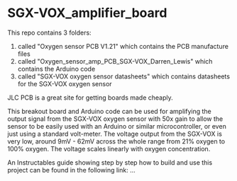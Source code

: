# SGX-VOX_amplifier_board

This repo contains 3 folders:
1. called "Oxygen sensor PCB V1.21" which contains the PCB manufacture files
2. called "Oxygen_sensor_amp_PCB_SGX-VOX_Darren_Lewis" which contains the Arduino code
3. called "SGX-VOX oxygen sensor datasheets" which contains datasheets for the SGX-VOX oxygen sensor

JLC PCB is a great site for getting boards made cheaply.

This breakout board and Arduino code can be used for amplifying the output signal from the SGX-VOX oxygen sensor with 50x gain to allow the sensor to be easily used with an Arduino or similar microcontroller, or even just using a standard volt-meter. The voltage output from the SGX-VOX is very low, around 9mV - 62mV across the whole range from 21% oxygen to 100% oxygen. The voltage scales linearly with oxygen concentration.

An Instructables guide showing step by step how to build and use this project can be found in the following link: ...
